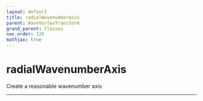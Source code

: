 ```yaml
---
layout: default
title: radialWavenumberAxis
parent: WaveVortexTransform
grand_parent: Classes
nav_order: 126
mathjax: true
---
```


#  radialWavenumberAxis

Create a reasonable wavenumber axis


---

